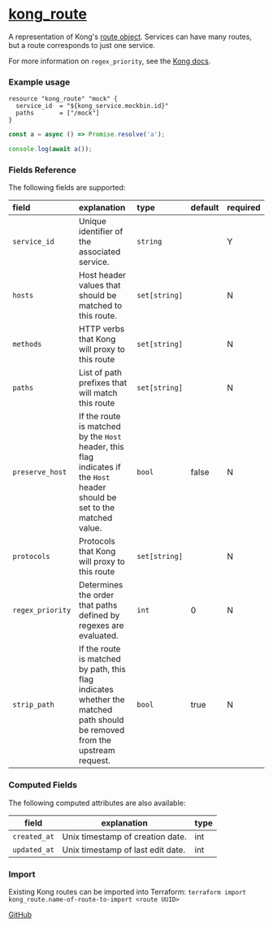# [kong_route](https://github.com/alexashley/terraform-provider-kong/tree/master/kong/provider/resource_kong_route.go)
A representation of Kong's [route object](https://docs.konghq.com/0.14.x/admin-api/#route-object).
Services can have many routes, but a route corresponds to just one service.

For more information on `regex_priority`, see the [Kong docs](https://docs.konghq.com/0.14.x/proxy/#evaluation-order).

### Example usage

~~~hcl
resource "kong_route" "mock" {
  service_id  = "${kong_service.mockbin.id}"
  paths       = ["/mock"]
}
~~~

~~~js
const a = async () => Promise.resolve('a');

console.log(await a());
~~~

### Fields Reference
The following fields are supported:


| field     | explanation     | type      | default     | required                         |
| :-------- | :-------------- | :-------- | :---------- | :------------------------------- |
|`service_id`|Unique identifier of the associated service. |`string`| | Y|
|`hosts`|Host header values that should be matched to this route. |`set[string]`| | N|
|`methods`|HTTP verbs that Kong will proxy to this route |`set[string]`| | N|
|`paths`|List of path prefixes that will match this route |`set[string]`| | N|
|`preserve_host`| If the route is matched by the `Host` header, this flag indicates if the `Host` header should be set to the matched value. |`bool`| false| N|
|`protocols`|Protocols that Kong will proxy to this route |`set[string]`| | N|
|`regex_priority`|Determines the order that paths defined by regexes are evaluated. |`int`| 0| N|
|`strip_path`| If the route is matched by path, this flag indicates whether the matched path should be removed from the upstream request. |`bool`| true| N|


### Computed Fields
The following computed attributes are also available:

| field     | explanation     | type    |
|-----------|-----------------|---------|
|`created_at`|Unix timestamp of creation date. |int|
|`updated_at`|Unix timestamp of last edit date. |int|

### Import
Existing Kong routes can be imported into Terraform:
`terraform import kong_route.name-of-route-to-import <route UUID>`

[GitHub](https://github.com/alexashley/terraform-provider-kong)
